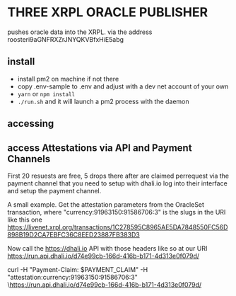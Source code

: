 # THREE XRPL ORACLE PUBLISHER

pushes oracle data into the XRPL. via the address roosteri9aGNFRXZrJNYQKVBfxHiE5abg

## install
- install pm2 on machine if not there
- copy .env-sample to .env and adjust with a dev net account of your own
- `yarn` or `npm install`
- `./run.sh` and it will launch a pm2 process with the daemon

## accessing 

## access Attestations via API and Payment Channels
First 20 resuests are free, 5 drops there after are claimed perrequest via the payment channel that you need to setup with dhali.io log into their interface and setup the payment channel.


A small example.
Get the attestation parameters from the OracleSet transaction, where "currency:91963150:91586706:3" is the slugs in the URI like this one https://livenet.xrpl.org/transactions/1C278595C8965AE5DA7848550FC56D898B19D2CA7EBFC36C8EED23887FB383D3

Now call the https://dhali.io API with those headers like so at our URI https://run.api.dhali.io/d74e99cb-166d-416b-b171-4d313e0f079d/

curl -H "Payment-Claim: $PAYMENT_CLAIM" -H "attestation:currency:91963150:91586706:3" \https://run.api.dhali.io/d74e99cb-166d-416b-b171-4d313e0f079d/
